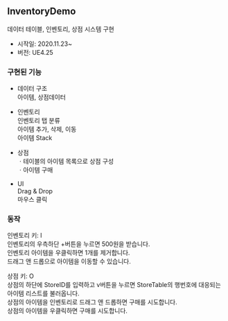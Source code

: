 ## InventoryDemo
데이터 테이블, 인벤토리, 상점 시스템 구현

* 시작일: 2020.11.23~
* 버전: UE4.25


### 구현된 기능
* 데이터 구조 <br/>
  아이템, 상점데이터<br/>

* 인벤토리<br/>
  인벤토리 탭 분류 <br/>
  아이템 추가, 삭제, 이동 <br/>
  아이템 Stack <br/>

* 상점<br/>
  ㆍ테이블의 아이템 목록으로 상점 구성 <br/> 
  ㆍ아이템 구매 <br/>

* UI <br/>
  Drag & Drop <br/>
  마우스 클릭 <br/>

### 동작
인벤토리 키: I <br/>
인벤토리의 우측하단 +버튼을 누르면 500원을 받습니다. <br/>
인벤토리 아이템을 우클릭하면 1개를 제거합니다. <br/>
드래그 앤 드롭으로 아이템을 이동할 수 있습니다. <br/>

상점 키: O <br/>
상점의 하단에 StoreID를 입력하고 v버튼을 누르면 StoreTable의 행번호에 대응되는 아이템 리스트를 불러옵니다. <br/>
상점의 아이템을 인벤토리로 드래그 앤 드롭하면 구매를 시도합니다. <br/>
상점의 아이템을 우클릭하면 구매를 시도합니다. <br/>

